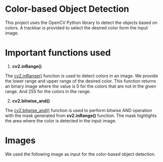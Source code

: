 # Color-based Object Detection
This project uses the OpenCV Python library to detect the objects based on colors. A trackbar is provided to select the desired color form the input image.

# Important functions used
1. **cv2.inRange()**

The [cv2.inRange()](https://docs.opencv.org/3.4/d2/de8/group__core__array.html#ga48af0ab51e36436c5d04340e036ce981) function is used to detect colors in an image. We provide the lower range and upper range of the desired color. This function returns an binary image where the value is 0 for the colors that are not in the given range. And 255 for the colors in the range.

2. **cv2.bitwise_and()**

The [cv2.bitwise_and()](https://docs.opencv.org/3.4/d2/de8/group__core__array.html#ga60b4d04b251ba5eb1392c34425497e14) function is used to perform bitwise AND operation with the mask generated from **cv2.inRange()** function. The mask highlights the area where the color is detected in the input image. 

# Images
We used the following image as input for the color-based object detection. 
